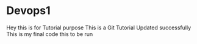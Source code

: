 # Devops1

Hey this is for Tutorial purpose
This is a Git Tutorial
Updated successfully
This is my final code
this to be run 
